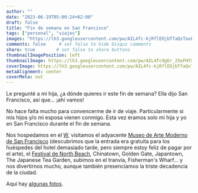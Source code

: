 ```yaml
---
author: ""
date: "2023-06-19T05:00:24+02:00"
draft: false
title: "Fin de semana en San Francisco"
tags: ["personal", "viajes"]
images: "https://lh3.googleusercontent.com/pw/AIL4fc-kjRflEOjbTfaQsTaxEj0mGARHu83Hl3idTUnit9P2Yrnza-ml1FMBgCpFTm2lkuJzmDouVbV0ZSF1-wExwzKmRbvXQ3-QU40xhrC9Ke5OHgSZYzNq=w2400"
comments: false     # set false to hide Disqus comments
share: true        # set false to share buttons
thumbnailImagePosition: left
thumbnailImage: https://lh3.googleusercontent.com/pw/AIL4fc9gEr_25eFHYXAMS3zhgRBnh7rGM9AjTfceNbEq_h7lnf1LwNLO79Gfa8WzRQ9wldp56eCl39YX38zBegvhyHcUOYrkTKMZQVhATn0RuP0Mlbvbfsd2=w2400
coverImage: https://lh3.googleusercontent.com/pw/AIL4fc-kjRflEOjbTfaQsTaxEj0mGARHu83Hl3idTUnit9P2Yrnza-ml1FMBgCpFTm2lkuJzmDouVbV0ZSF1-wExwzKmRbvXQ3-QU40xhrC9Ke5OHgSZYzNq=w2400
metaAlignment: center
coverMeta: out
---
```


Le pregunté a mi hija, ¿a dónde quieres ir este fin de semana? Ella dijo San Francisco, así que... ¡ahí vamos!

<!--more-->

No hace falta mucho para convencerme de ir de viaje. Particularmente si mis hijos y/o mi esposa vienen conmigo. Esta vez éramos solo mi hija y yo en San Francisco durante el fin de semana.

Nos hospedamos en el [W](https://www.marriott.com/en-us/hotels/sfowh-w-san-francisco/overview/), visitamos el adyacente [Museo de Arte Moderno de San Francisco](https://www.sfmoma.org/) (descubrimos que la entrada era gratuita para los huéspedes del hotel demasiado tarde, pero siempre estoy feliz de pagar por el arte), el [Festival de North Beach](https://www.sfnbba.org/north-beach-festival), Chinatown, Golden Gate, Japantown, The Japanese Tea Garden, subimos en el tranvía, Fisherman's Wharf... y nos divertirnos mucho, aunque también presenciamos la triste decadencia de la ciudad.

Aquí hay [algunas fotos](https://photos.app.goo.gl/tJ8jqMaP8dC5UZ8o6).